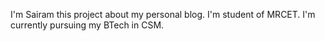 I'm Sairam this project about my personal blog.
I'm student of MRCET.
I'm currently pursuing my BTech in CSM.
